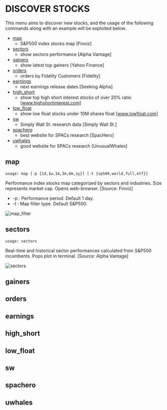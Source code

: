 # DISCOVER STOCKS

This menu aims to discover new stocks, and the usage of the following commands along with an example will be exploited below.

  * [map](#map)    
    - S&P500 index stocks map [Finviz]
  * [sectors](#sectors)       
    - show sectors performance [Alpha Vantage]
  * [gainers](#gainers)
    - show latest top gainers [Yahoo Finance]
  * [orders](#orders)
    - orders by Fidelity Customers [Fidelity]
  * [earnings](#earnings)
    - next earnings release dates [Seeking Alpha]
  * [high_short](#high_short)   
    - show top high short interest stocks of over 20% ratio [www.highshortinterest.com]
  * [low_float](#low_float)
    - show low float stocks under 10M shares float [www.lowfloat.com]
  * [sw](#sw)            
    - Simply Wall St. research data [Simply Wall St.]
  * [spachero](#spachero)
    - best website for SPACs research [SpacHero]
  * [uwhales](#uwhales)
    - good website for SPACs research [UnusualWhales]

## map <a name="map"></a>

```
usage: map [-p {1d,1w,1m,3m,6m,1y}] [-t {sp500,world,full,etf}]
```
Performance index stocks map categorized by sectors and industries. Size represents market cap. Opens web-browser. [Source: Finviz]
  * -p : Performance period. Default 1 day.
  * -t : Map filter type. Default S&P500.

![map_filter](https://user-images.githubusercontent.com/25267873/108570986-032a4800-7307-11eb-8c8d-f62409c11e06.png)


## sectors <a name="sectors"></a>
```
usage: sectors
```
Real-time and historical sector performances calculated from S&P500 incumbents. Pops plot in terminal. [Source: Alpha Vantage]

![sectors](https://user-images.githubusercontent.com/25267873/108572267-d297dd80-7309-11eb-863b-20cfe3012c30.png)


## gainers <a name="gainers"></a>

## orders <a name="orders"></a>

## earnings <a name="earnings"></a>

## high_short <a name="high_short"></a>

## low_float <a name="low_float"></a>

## sw <a name="sw"></a>

## spachero <a name="spachero"></a>

## uwhales <a name="uwhales"></a>
